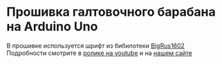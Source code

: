 # Прошивка галтовочного барабана на Arduino Uno

В прошивке используется шрифт из бибилотеки [BigRus1602](https://github.com/AlchemistCache/BigRus1602)
Подробности смотрите в [ролике на youtube](https://youtu.be/_mfHeLvkD5U) и на [нашем сайте](https://www.technomagix.space/post/galtovka-svoimi-rukami)
